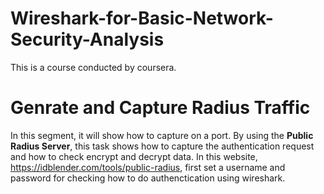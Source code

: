 # Wireshark-for-Basic-Network-Security-Analysis
This is a course conducted by coursera.

# Genrate and Capture Radius Traffic
In this segment, it will show how to capture on a port. By using the **Public Radius Server**, this task shows how to capture the authentication request and how to check encrypt and decrypt data. 
In this website, https://idblender.com/tools/public-radius, first set a username and password for checking how to do authenctication using wireshark. 
